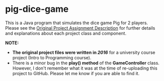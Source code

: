 # pig-dice-game
This is a Java program that simulates the dice game Pig for 2 players.
Please see the [Original Project Assignment Description](https://github.com/smeraldoflower/pig-dice-game/blob/main/Original%20Project%20Assignment%20Description.pdf) for further details and explanations about each project class and component.

**NOTE:**

* **The original project files were written in *2016*** for a university course project (Intro to Programming course).
* There is a minor bug in the **play() method** of the **GameController** class. However, I don't remember what it was at the time of re-uploading this project to GitHub. Please let me know if you are able to find it.
